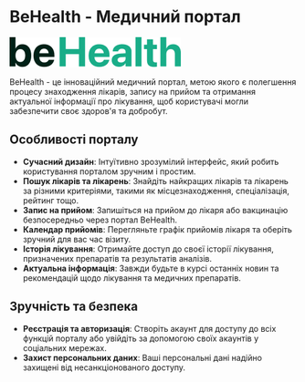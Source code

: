 # BeHealth - Медичний портал

![BeHealth Logo](https://github.com/HromadskyiMykola/behealth/blob/main/public/logo.png)

BeHealth - це інноваційний медичний портал, метою якого є полегшення процесу знаходження лікарів, запису на прийом та отримання актуальної інформації про лікування, щоб користувачі могли забезпечити своє здоров'я та добробут.

## Особливості порталу

- **Сучасний дизайн**: Інтуїтивно зрозумілий інтерфейс, який робить користування порталом зручним і простим.
- **Пошук лікарів та лікарень**: Знайдіть найкращих лікарів та лікарень за різними критеріями, такими як місцезнаходження, спеціалізація, рейтинг тощо.
- **Запис на прийом**: Запишіться на прийом до лікаря або вакцинацію безпосередньо через портал BeHealth.
- **Календар прийомів**: Перегляньте графік прийомів лікаря та оберіть зручний для вас час візиту.
- **Історія лікування**: Отримайте доступ до своєї історії лікування, призначених препаратів та результатів аналізів.
- **Актуальна інформація**: Завжди будьте в курсі останніх новин та рекомендацій щодо лікування та медичних препаратів.

## Зручність та безпека

- **Реєстрація та авторизація**: Створіть акаунт для доступу до всіх функцій порталу або увійдіть за допомогою своїх акаунтів у соціальних мережах.
- **Захист персональних даних**: Ваші персональні дані надійно захищені від несанкціонованого доступу.
